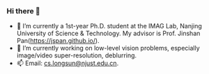 ### Hi there 👋
- 🏫 I’m currently a 1st-year Ph.D. student at the IMAG Lab, Nanjing University of Science & Technology. My advisor is Prof. Jinshan Pan(https://jspan.github.io/).
- 📔 I’m currently working on low-level vision problems, especially image/video super-resolution, deblurring.
- 📫 Email: cs.longsun@njust.edu.cn.

